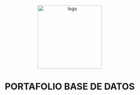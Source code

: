 <!--
.

Don't forget to give this project a star for additional support ;)
Maybe you can mention me or this repo in the acknowledgements too
-->
<div align="center">

  <img src="https://files.fm/u/vq566yatj" alt="logo" width="200" height="`auto`" />
    <h1>PORTAFOLIO BASE DE DATOS </h1>
